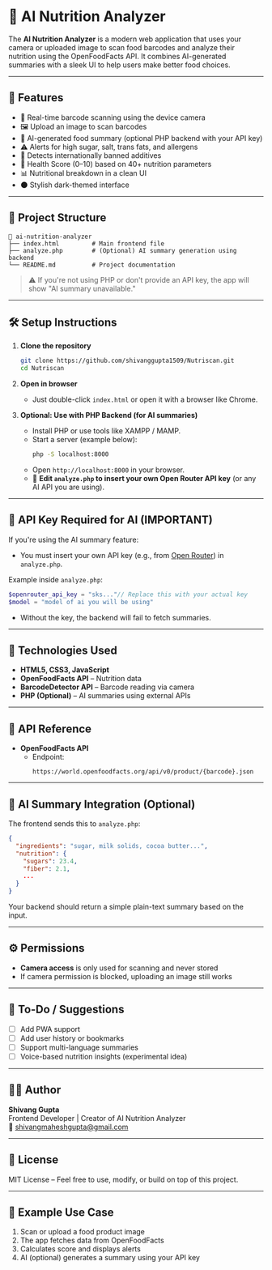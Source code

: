 # 🍎 AI Nutrition Analyzer

The **AI Nutrition Analyzer** is a modern web application that uses your camera or uploaded image to scan food barcodes and analyze their nutrition using the OpenFoodFacts API. It combines AI-generated summaries with a sleek UI to help users make better food choices.

---

## 🚀 Features

- 📸 Real-time barcode scanning using the device camera
- 🖼️ Upload an image to scan barcodes
- 🧠 AI-generated food summary (optional PHP backend with your API key)
- ⚠️ Alerts for high sugar, salt, trans fats, and allergens
- 🚫 Detects internationally banned additives
- 🧮 Health Score (0–10) based on 40+ nutrition parameters
- 📊 Nutritional breakdown in a clean UI
- 🌑 Stylish dark-themed interface

---

## 📁 Project Structure

```
📁 ai-nutrition-analyzer
├── index.html         # Main frontend file
├── analyze.php        # (Optional) AI summary generation using backend
└── README.md          # Project documentation
```

> ⚠️ If you're not using PHP or don't provide an API key, the app will show "AI summary unavailable."

---

## 🛠️ Setup Instructions

1. **Clone the repository**  
   ```bash
   git clone https://github.com/shivanggupta1509/Nutriscan.git
   cd Nutriscan
   ```

2. **Open in browser**  
   - Just double-click `index.html` or open it with a browser like Chrome.

3. **Optional: Use with PHP Backend (for AI summaries)**  
   - Install PHP or use tools like XAMPP / MAMP.
   - Start a server (example below):
     ```bash
     php -S localhost:8000
     ```
   - Open `http://localhost:8000` in your browser.
   - 📌 **Edit `analyze.php` to insert your own Open Router API key** (or any AI API you are using).

---

## 🔐 API Key Required for AI (IMPORTANT)

If you're using the AI summary feature:

- You must insert your own API key (e.g., from [Open Router](https://openrouter.ai/)) in `analyze.php`.
  
Example inside `analyze.php`:

```php
$openrouter_api_key = "sks..."// Replace this with your actual key
$model = "model of ai you will be using"
```


- Without the key, the backend will fail to fetch summaries.

---

## 🔧 Technologies Used

- **HTML5, CSS3, JavaScript**
- **OpenFoodFacts API** – Nutrition data
- **BarcodeDetector API** – Barcode reading via camera
- **PHP (Optional)** – AI summaries using external APIs

---

## 🔗 API Reference

- **OpenFoodFacts API**  
  - Endpoint:  
    ```
    https://world.openfoodfacts.org/api/v0/product/{barcode}.json
    ```

---

## 🧠 AI Summary Integration (Optional)

The frontend sends this to `analyze.php`:

```json
{
  "ingredients": "sugar, milk solids, cocoa butter...",
  "nutrition": {
    "sugars": 23.4,
    "fiber": 2.1,
    ...
  }
}
```

Your backend should return a simple plain-text summary based on the input.

---

## ⚙️ Permissions

- **Camera access** is only used for scanning and never stored
- If camera permission is blocked, uploading an image still works

---

## 📌 To-Do / Suggestions

- [ ] Add PWA support
- [ ] Add user history or bookmarks
- [ ] Support multi-language summaries
- [ ] Voice-based nutrition insights (experimental idea)

---

## 👨‍💻 Author

**Shivang Gupta**  
Frontend Developer | Creator of AI Nutrition Analyzer  
📧 shivangmaheshgupta@gmail.com

---

## 📄 License

MIT License – Feel free to use, modify, or build on top of this project.

---

## 🧪 Example Use Case

1. Scan or upload a food product image
2. The app fetches data from OpenFoodFacts
3. Calculates score and displays alerts
4. AI (optional) generates a summary using your API key
